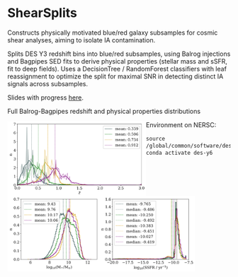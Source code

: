 # ShearSplits

Constructs physically motivated blue/red galaxy subsamples for cosmic shear analyses, aiming to isolate IA contamination.

Splits DES Y3 redshift bins into blue/red subsamples, using Balrog injections and Bagpipes SED fits to derive physical properties (stellar mass and sSFR, fit to deep fields). Uses a DecisionTree / RandomForest classifiers with leaf reassignment to optimize the split for maximal SNR in detecting distinct IA signals across subsamples.

Slides with progress [here](https://docs.google.com/presentation/d/1c1TtCute3TPkhdmHo9TaczSFcOCW1qLBMDqlfJuds6w/edit?usp=sharing).


Full Balrog-Bagpipes redshift and physical properties distributions

<img class="post-img" height=170 align="left" src="/figures/nzs_hist_full.png"/>
<img class="post-img" height=170 align="left" src="/figures/stell_ssfr_hist_full.png"/>

Environment on NERSC:
```
source /global/common/software/des/mambaforge/etc/profile.d/conda.sh
conda activate des-y6
```
